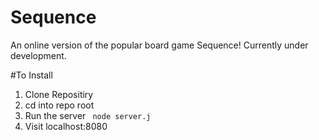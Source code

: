 # Sequence
An online version of the popular board game Sequence! Currently under development. 

#To Install
1. Clone Repositiry
2. cd into repo root
3. Run the server
 ``` node server.j```
4. Visit localhost:8080 
